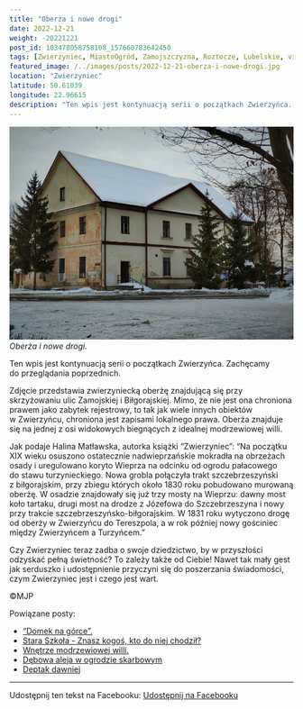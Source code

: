 ```yaml
---
title: "Oberża i nowe drogi"
date: 2022-12-21
weight: -20221221
post_id: 103478058758108_157660783642450
tags: [Zwierzyniec, MiastoOgród, Zamojszczyzna, Roztocze, Lubelskie, villarestituta, turystyka, dziedzictwo, zabytki, krajobrazy]
featured_image: /../images/posts/2022-12-21-oberza-i-nowe-drogi.jpg
location: "Zwierzyniec"
latitude: 50.61039
longitude: 22.96615
description: "Ten wpis jest kontynuacją serii o początkach Zwierzyńca. Zachęcamy do przeglądania poprzednich...."
---
```


![Oberża i nowe drogi.](/images/posts/2022-12-21-oberza-i-nowe-drogi.jpg)
*Oberża i nowe drogi.*

Ten wpis jest kontynuacją serii o początkach Zwierzyńca. Zachęcamy do przeglądania poprzednich.

Zdjęcie przedstawia zwierzyniecką oberżę znajdującą się przy skrzyżowaniu ulic Zamojskiej i Biłgorajskiej. Mimo, że nie jest ona chroniona prawem jako zabytek rejestrowy, to tak jak wiele innych obiektów w Zwierzyńcu, chroniona jest zapisami lokalnego prawa.
Oberża znajduje się na jednej z osi widokowych biegnących z idealnej modrzewiowej willi.

Jak podaje Halina Matławska, autorka książki “Zwierzyniec”:
“Na początku XIX wieku osuszono ostatecznie nadwieprzańskie mokradła na obrzeżach osady i uregulowano koryto Wieprza na odcinku od ogrodu pałacowego do stawu turzynieckiego. Nowa grobla połączyła trakt szczebrzeszyński z biłgorajskim, przy zbiegu których około 1830 roku pobudowano murowaną oberżę.
W osadzie znajdowały się już trzy mosty na Wieprzu: dawny most koło tartaku, drugi most na drodze z Józefowa do Szczebrzeszyna i nowy przy trakcie szczebrzeszyńsko-biłgorajskim. W 1831 roku wytyczono drogę od oberży w Zwierzyńcu do Tereszpola, a w rok później nowy gościniec między Zwierzyńcem a Turzyńcem.”

Czy Zwierzyniec teraz zadba o swoje dziedzictwo, by w przyszłości odzyskać pełną świetność?
To zależy także od Ciebie!
Nawet tak mały gest jak serduszko i udostępnienie przyczyni się do poszerzania świadomości, czym Zwierzyniec jest i czego jest wart.



©MJP

Powiązane posty:
- [“Domek na górce”.](/posts/Domek-na-gorce)
- [Stara Szkoła - Znasz kogoś, kto do niej chodził?](/posts/Stara-Szkola-Znasz-kogos-kto-do-niej-chodzil)
- [Wnętrze modrzewiowej willi.](/posts/Wnetrze-modrzewiowej-willi)
- [Dębowa aleja w ogrodzie skarbowym](/posts/Debowa-aleja-w-ogrodzie-skarbowym)
- [Deptak dawniej](/posts/Deptak-dawniej)


---

Udostępnij ten tekst na Facebooku:
[Udostępnij na Facebooku](https://www.facebook.com/sharer/sharer.php?u=https://stowarzyszeniewachniewskiej.pl/posts/Oberza-i-nowe-drogi)

<script type="application/ld+json">
{
  "@context": "https://schema.org",
  "@type": "BlogPosting",
  "headline": "Oberża i nowe drogi",
  "datePublished": "2022-12-21",
  "dateModified": "2022-12-21",
  "author": {
    "@type": "Person",
    "name": "Michał Jan Patyk"
  },
  "publisher": {
    "@type": "Organization",
    "name": "Stowarzyszenie im. Aleksandry Wachniewskiej",
    "logo": {
      "@type": "ImageObject",
      "url": "https://stowarzyszeniewachniewskiej.pl/images/logo/logo.svg"
    }
  },
  "mainEntityOfPage": {
    "@type": "WebPage",
    "@id": "https://stowarzyszeniewachniewskiej.pl/posts/oberza-i-nowe-drogi"
  },
  "image": {
    "@type": "ImageObject",
    "url": "https://stowarzyszeniewachniewskiej.pl//images/posts/2022-12-21-oberza-i-nowe-drogi.jpg"
  },
  "articleSection": "Dziedzictwo Kulturowe i Zabytki",
  "keywords": "[Zwierzyniec, MiastoOgród, Zamojszczyzna, Roztocze, Lubelskie, villarestituta, turystyka, dziedzictwo, zabytki, krajobrazy]",
  "wordCount": 192,
  "articleBody": "Ten wpis jest kontynuacją serii o początkach Zwierzyńca. Zachęcamy do przeglądania poprzednich.\n\nZdjęcie przedstawia zwierzyniecką oberżę znajdującą się przy skrzyżowaniu ulic Zamojskiej i Biłgorajskiej. Mimo, że nie jest ona chroniona prawem jako zabytek rejestrowy, to tak jak wiele innych obiektów w Zwierzyńcu, chroniona jest zapisami lokalnego prawa.\nOberża znajduje się na jednej z osi widokowych biegnących z idealnej modrzewiowej willi.\n\nJak podaje Halina Matławska, autorka książki “Zwierzyniec”:\n“Na początku XIX wieku osuszono ostatecznie nadwieprzańskie mokradła na obrzeżach osady i uregulowano koryto Wieprza na odcinku od ogrodu pałacowego do stawu turzynieckiego. Nowa grobla połączyła trakt szczebrzeszyński z biłgorajskim, przy zbiegu których około 1830 roku pobudowano murowaną oberżę.\nW osadzie znajdowały się już trzy mosty na Wieprzu: dawny most koło tartaku, drugi most na drodze z Józefowa do Szczebrzeszyna i nowy przy trakcie szczebrzeszyńsko-biłgorajskim. W 1831 roku wytyczono drogę od oberży w Zwierzyńcu do Tereszpola, a w rok później nowy gościniec między Zwierzyńcem a Turzyńcem.”\n\nCzy Zwierzyniec teraz zadba o swoje dziedzictwo, by w przyszłości odzyskać pełną świetność?\nTo zależy także od Ciebie!\nNawet tak mały gest jak serduszko i udostępnienie przyczyni się do poszerzania świadomości, czym Zwierzyniec jest i czego jest wart.\n\n\n\n©MJP",
  "description": "Ten wpis jest kontynuacją serii o początkach Zwierzyńca. Zachęcamy do przeglądania poprzednich....",
  "copyrightHolder": {
    "@type": "Person",
    "name": "Michał Jan Patyk"
  }
}
</script>
<script type="application/ld+json">
{
  "@context": "https://schema.org",
  "@type": "BreadcrumbList",
  "itemListElement": [
    {
      "@type": "ListItem",
      "position": 1,
      "name": "Home",
      "item": "https://stowarzyszeniewachniewskiej.pl"
    },
    {
      "@type": "ListItem",
      "position": 2,
      "name": "posts",
      "item": "https://stowarzyszeniewachniewskiej.pl/posts"
    },
    {
      "@type": "ListItem",
      "position": 3,
      "name": "Oberża i nowe drogi",
      "item": "https://stowarzyszeniewachniewskiej.pl/posts/oberza-i-nowe-drogi"
    }
  ]
}
</script>
